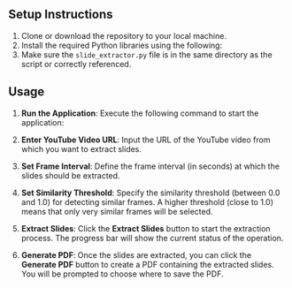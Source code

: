 ## Setup Instructions

1. Clone or download the repository to your local machine.
2. Install the required Python libraries using the following:
3. Make sure the `slide_extractor.py` file is in the same directory as the script or correctly referenced.

## Usage

1. **Run the Application**: 
   Execute the following command to start the application:
2. **Enter YouTube Video URL**: 
   Input the URL of the YouTube video from which you want to extract slides.

3. **Set Frame Interval**: 
   Define the frame interval (in seconds) at which the slides should be extracted.

4. **Set Similarity Threshold**: 
   Specify the similarity threshold (between 0.0 and 1.0) for detecting similar frames. A higher threshold (close to 1.0) means that only very similar frames will be selected.

5. **Extract Slides**: 
   Click the **Extract Slides** button to start the extraction process. The progress bar will show the current status of the operation.

6. **Generate PDF**: 
   Once the slides are extracted, you can click the **Generate PDF** button to create a PDF containing the extracted slides.
   You will be prompted to choose where to save the PDF.

